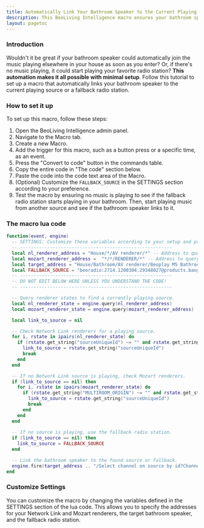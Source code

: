 ```yaml
---
title: Automatically Link Your Bathroom Speaker to the Current Playing Source or a Fallback Radio Station
description: This BeoLiving Intelligence macro ensures your bathroom speaker automatically links to any currently playing source in your home or, if no music is playing, to a predefined fallback radio station.
layout: pagetoc
---
```


### Introduction

Wouldn't it be great if your bathroom speaker could automatically join the music playing elsewhere in your house as soon as you enter? Or, if there's no music playing, it could start playing your favorite radio station? **This automation makes it all possible with minimal setup**. Follow this tutorial to set up a macro that automatically links your bathroom speaker to the current playing source or a fallback radio station.

### How to set it up

To set up this macro, follow these steps:

1. Open the BeoLiving Intelligence admin panel.
2. Navigate to the Macro tab.
3. Create a new Macro.
4. Add the trigger for this macro, such as a button press or a specific time, as an event.
5. Press the "Convert to code" button in the commands table.
6. Copy the entire code in "The code" section below.
7. Paste the code into the code text area of the Macro.
8. (Optional) Customize the `FALLBACK_SOURCE` in the SETTINGS section according to your preference.
9. Test the macro by ensuring no music is playing to see if the fallback radio station starts playing in your bathroom. Then, start playing music from another source and see if the bathroom speaker links to it.

### The macro lua code
```lua
function(event, engine) 
  -- SETTINGS: Customize these variables according to your setup and preferences.
  -- --------------------------------------------------------
  local nl_renderer_address = "House/*/AV renderer/*" -- Address to query Network Link renderer states.
  local mozart_renderer_address =  "*/*/RENDERER/*" -- Address to query Mozart renderer states.
  local target_address = "House/Bathroom/AV renderer/Beoplay M5 Bathroom" -- The target bathroom speaker address.
  local FALLBACK_SOURCE = "beoradio:2714.1200304.29348027@products.bang-olufsen.com" -- Fallback radio station if no music is playing.
  -- --------------------------------------------------------
  -- DO NOT EDIT BELOW HERE UNLESS YOU UNDERSTAND THE CODE!
  -- --------------------------------------------------------

  -- Query renderer states to find a currently playing source.
  local nl_renderer_state = engine.query(nl_renderer_address)
  local mozart_renderer_state = engine.query(mozart_renderer_address)

  local link_to_source = nil

  -- Check Network Link renderers for a playing source.
  for i, rstate in ipairs(nl_renderer_state) do
    if (rstate.get_string("sourceUniqueId") ~= "" and rstate.get_string("state") == "Play") then
      link_to_source = rstate.get_string("sourceUniqueId")
      break
    end
  end

  -- If no Network Link source is playing, check Mozart renderers.
  if (link_to_source == nil) then
    for i, rstate in ipairs(mozart_renderer_state) do
      if (rstate.get_string("MULTIROOM_ORIGIN") ~= "" and rstate.get_string("STATE") == "Play") then
        link_to_source = rstate.get_string("sourceUniqueId")
        break
      end
    end
  end
  
  -- If no source is playing, use the fallback radio station.
  if (link_to_source == nil) then
    link_to_source = FALLBACK_SOURCE
  end

  -- Link the bathroom speaker to the found source or fallback.
  engine.fire(target_address .. "/Select channel on source by id?Channel=&sourceUniqueId=" .. link_to_source )    
end
```

### Customize Settings

You can customize the macro by changing the variables defined in the SETTINGS section of the lua code. This allows you to specify the addresses for your Network Link and Mozart renderers, the target bathroom speaker, and the fallback radio station.


